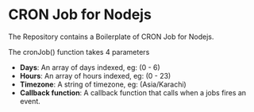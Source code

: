 # CRON Job for Nodejs
The Repository contains a Boilerplate of CRON Job for Nodejs.

The cronJob() function takes 4 parameters

* **Days**: An array of days indexed, eg: (0 - 6)
* **Hours**: An array of hours indexed, eg: (0 - 23)
* **Timezone**: A string of timezone, eg: (Asia/Karachi)
* **Callback function**: A callback function that calls when a jobs fires an event.